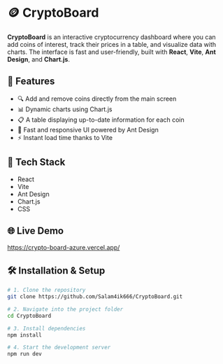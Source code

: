 # 🪙 CryptoBoard

**CryptoBoard** is an interactive cryptocurrency dashboard where you can add coins of interest, track their prices in a table, and visualize data with charts. The interface is fast and user-friendly, built with **React**, **Vite**, **Ant Design**, and **Chart.js**.

## 🚀 Features

- 🔍 Add and remove coins directly from the main screen
- 📊 Dynamic charts using Chart.js
- 📋 A table displaying up-to-date information for each coin
- 🎯 Fast and responsive UI powered by Ant Design
- ⚡ Instant load time thanks to Vite

## 🧰 Tech Stack

- React
- Vite
- Ant Design
- Chart.js
- CSS

## 🌐 Live Demo

https://crypto-board-azure.vercel.app/

## 🛠️ Installation & Setup

```bash
# 1. Clone the repository
git clone https://github.com/Salam4ik666/CryptoBoard.git

# 2. Navigate into the project folder
cd CryptoBoard

# 3. Install dependencies
npm install

# 4. Start the development server
npm run dev

